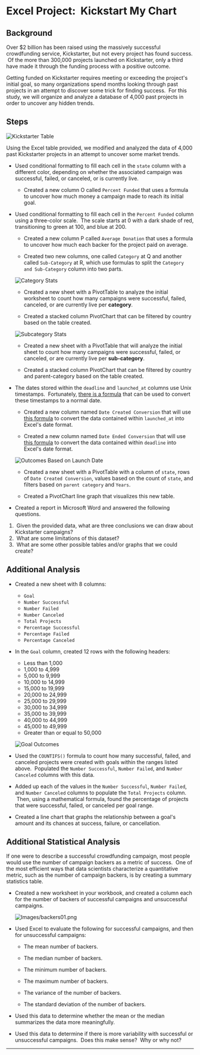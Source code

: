 # Excel Project: &nbsp;Kickstart My Chart

## Background

Over $2 billion has been raised using the massively successful crowdfunding service, Kickstarter, but not every project has found success. &nbsp;Of the more than 300,000 projects launched on Kickstarter, only a third have made it through the funding process with a positive outcome.

Getting funded on Kickstarter requires meeting or exceeding the project's initial goal, so many organizations spend months looking through past projects in an attempt to discover some trick for finding success. &nbsp;For this study, we will organize and analyze a database of 4,000 past projects in order to uncover any hidden trends.

## Steps

![Kickstarter Table](Images/FullTable.png)

Using the Excel table provided, we modified and analyzed the data of 4,000 past Kickstarter projects in an attempt to uncover some market trends.

* Used conditional formatting to fill each cell in the `state` column with a different color, depending on whether the associated campaign was successful, failed, or canceled, or is currently live.

  * Created a new column O called `Percent Funded` that uses a formula to uncover how much money a campaign made to reach its initial goal.

* Used conditional formatting to fill each cell in the `Percent Funded` column using a three-color scale. &nbsp;The scale starts at 0 with a dark shade of red, transitioning to green at 100, and blue at 200.

  * Created a new column P called `Average Donation` that uses a formula to uncover how much each backer for the project paid on average.

  * Created two new columns, one called `Category` at Q and another called `Sub-Category` at R, which use formulas to split the `Category and Sub-Category` column into two parts.

  ![Category Stats](Images/CategoryStats.png)

  * Created a new sheet with a PivotTable to analyze the initial worksheet to count how many campaigns were successful, failed, canceled, or are currently live per **category**.

  * Created a stacked column PivotChart that can be filtered by country based on the table created.

  ![Subcategory Stats](Images/SubcategoryStats.png)

  * Created a new sheet with a PivotTable that will analyze the initial sheet to count how many campaigns were successful, failed, or canceled, or are currently live per **sub-category**.

  * Created a stacked column PivotChart that can be filtered by country and parent-category based on the table created.

* The dates stored within the `deadline` and `launched_at` columns use Unix timestamps. &nbsp;Fortunately, [there is a formula](https://www.extendoffice.com/documents/excel/2473-excel-timestamp-to-date.html) that can be used to convert these timestamps to a normal date.

  * Created a new column named `Date Created Conversion` that will use [this formula](https://www.extendoffice.com/documents/excel/2473-excel-timestamp-to-date.html) to convert the data contained within `launched_at` into Excel's date format.

  * Created a new column named `Date Ended Conversion` that will use [this formula](https://www.extendoffice.com/documents/excel/2473-excel-timestamp-to-date.html) to convert the data contained within `deadline` into Excel's date format.

  ![Outcomes Based on Launch Date](Images/LaunchDateOutcomes.png)

  * Created a new sheet with a PivotTable with a column of `state`, rows of `Date Created Conversion`, values based on the count of `state`, and filters based on `parent category` and `Years`.

  * Created a PivotChart line graph that visualizes this new table.

* Created a report in Microsoft Word and answered the following questions.

1. &nbsp;Given the provided data, what are three conclusions we can draw about Kickstarter campaigns?
2. &nbsp;What are some limitations of this dataset?
3. &nbsp;What are some other possible tables and/or graphs that we could create?

## Additional Analysis

* Created a new sheet with 8 columns:

  * `Goal`
  * `Number Successful`
  * `Number Failed`
  * `Number Canceled`
  * `Total Projects`
  * `Percentage Successful`
  * `Percentage Failed`
  * `Percentage Canceled`

* In the `Goal` column, created 12 rows with the following headers:

  * Less than 1,000
  * 1,000 to 4,999
  * 5,000 to 9,999
  * 10,000 to 14,999
  * 15,000 to 19,999
  * 20,000 to 24,999
  * 25,000 to 29,999
  * 30,000 to 34,999
  * 35,000 to 39,999
  * 40,000 to 44,999
  * 45,000 to 49,999
  * Greater than or equal to 50,000

  ![Goal Outcomes](Images/GoalOutcomes.png)

* Used the `COUNTIFS()` formula to count how many successful, failed, and canceled projects were created with goals within the ranges listed above. &nbsp;Populated the `Number Successful`, `Number Failed`, and `Number Canceled` columns with this data.

* Added up each of the values in the `Number Successful`, `Number Failed`, and `Number Canceled` columns to populate the `Total Projects` column. &nbsp;Then, using a mathematical formula, found the percentage of projects that were successful, failed, or canceled per goal range.

* Created a line chart that graphs the relationship between a goal's amount and its chances at success, failure, or cancellation.

## Additional Statistical Analysis

If one were to describe a successful crowdfunding campaign, most people would use the number of campaign backers as a metric of success. &nbsp;One of the most efficient ways that data scientists characterize a quantitative metric, such as the number of campaign backers, is by creating a summary statistics table.

* Created a new worksheet in your workbook, and created a column each for the number of backers of successful campaigns and unsuccessful campaigns.

  ![Images/backers01.png](Images/backers01.png)

* Used Excel to evaluate the following for successful campaigns, and then for unsuccessful campaigns:

  * The mean number of backers.

  * The median number of backers.

  * The minimum number of backers.

  * The maximum number of backers.

  * The variance of the number of backers.

  * The standard deviation of the number of backers.

* Used this data to determine whether the mean or the median summarizes the data more meaningfully.

* Used this data to determine if there is more variability with successful or unsuccessful campaigns. &nbsp;Does this make sense? &nbsp;Why or why not?

- - -